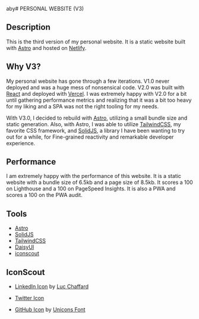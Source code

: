 aby# PERSONAL WEBSITE (V3)

## Description

This is the third version of my personal website. It is a static website built with [Astro](https://astro.build/) and hosted on [Netlify](https://www.netlify.com/).

## Why V3?

My personal website has gone through a few iterations. V1.0 never deployed and was a huge mess of nonsensical code. V2.0 was built with [React](https://react.dev/) and deployed with [Vercel](https://vercel.com/). I was extremely happy with V2.0 for a bit until gathering performance metrics and realizing that it was a bit too heavy for my liking and a SPA was not the right tooling for my needs. 

With V3.0, I decided to rebuild with [Astro](https://astro.build/), utilizing a small bundle size and static generation. Also, with Astro, I was able to utilize [TailwindCSS](https://tailwindcss.com/), my favorite CSS framework, and [SolidJS](https://www.solidjs.com/), a library I have been wanting to try out for a while, for Fine-grained reactivity and remarkable developer experience.

## Performance

I am extremely happy with the performance of this website. It is a static website with a bundle size of 6.5kb and a page size of 8.5kb. It scores a 100 on Lighthouse and a 100 on PageSpeed Insights. It is also a PWA and scores a 100 on the PWA audit.

## Tools

- [Astro](https://astro.build/)
- [SolidJS](https://www.solidjs.com/)
- [TailwindCSS](https://tailwindcss.com/)
- [DaisyUI](https://daisyui.com/)
- [iconscout](https://iconscout.com/)

## IconScout

- [LinkedIn Icon](https://iconscout.com/icons/linkedin") by [Luc Chaffard](https://iconscout.com/contributors/luc-chaffard)

- [Twitter Icon]()

- [GitHub Icon](https://iconscout.com/icons/github) by [Unicons Font](https://iconscout.com/contributors/unicons)
